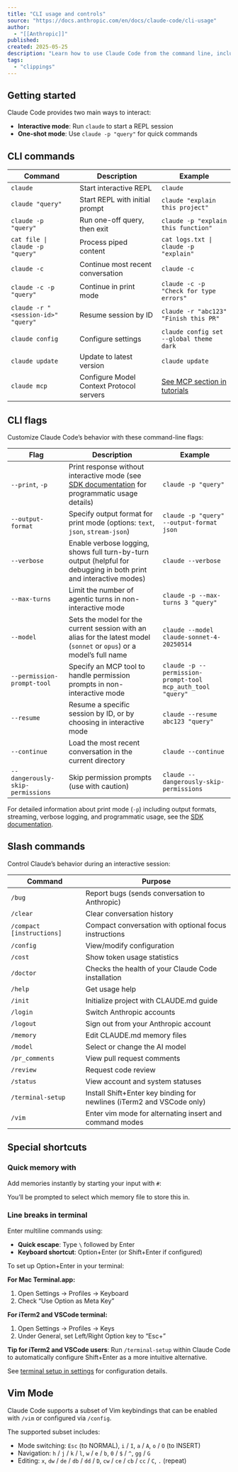 ```yaml
---
title: "CLI usage and controls"
source: "https://docs.anthropic.com/en/docs/claude-code/cli-usage"
author:
  - "[[Anthropic]]"
published:
created: 2025-05-25
description: "Learn how to use Claude Code from the command line, including CLI commands, flags, and slash commands."
tags:
  - "clippings"
---
```

## Getting started

Claude Code provides two main ways to interact:

- **Interactive mode**: Run `claude` to start a REPL session
- **One-shot mode**: Use `claude -p "query"` for quick commands

## CLI commands

| Command | Description | Example |
| --- | --- | --- |
| `claude` | Start interactive REPL | `claude` |
| `claude "query"` | Start REPL with initial prompt | `claude "explain this project"` |
| `claude -p "query"` | Run one-off query, then exit | `claude -p "explain this function"` |
| `cat file \| claude -p "query"` | Process piped content | `cat logs.txt \| claude -p "explain"` |
| `claude -c` | Continue most recent conversation | `claude -c` |
| `claude -c -p "query"` | Continue in print mode | `claude -c -p "Check for type errors"` |
| `claude -r "<session-id>" "query"` | Resume session by ID | `claude -r "abc123" "Finish this PR"` |
| `claude config` | Configure settings | `claude config set --global theme dark` |
| `claude update` | Update to latest version | `claude update` |
| `claude mcp` | Configure Model Context Protocol servers | [See MCP section in tutorials](https://docs.anthropic.com/en/docs/claude-code/tutorials#set-up-model-context-protocol-mcp) |

## CLI flags

Customize Claude Code’s behavior with these command-line flags:

| Flag | Description | Example |
| --- | --- | --- |
| `--print`, `-p` | Print response without interactive mode (see [SDK documentation](https://docs.anthropic.com/en/docs/claude-code/sdk) for programmatic usage details) | `claude -p "query"` |
| `--output-format` | Specify output format for print mode (options: `text`, `json`, `stream-json`) | `claude -p "query" --output-format json` |
| `--verbose` | Enable verbose logging, shows full turn-by-turn output (helpful for debugging in both print and interactive modes) | `claude --verbose` |
| `--max-turns` | Limit the number of agentic turns in non-interactive mode | `claude -p --max-turns 3 "query"` |
| `--model` | Sets the model for the current session with an alias for the latest model (`sonnet` or `opus`) or a model’s full name | `claude --model claude-sonnet-4-20250514` |
| `--permission-prompt-tool` | Specify an MCP tool to handle permission prompts in non-interactive mode | `claude -p --permission-prompt-tool mcp_auth_tool "query"` |
| `--resume` | Resume a specific session by ID, or by choosing in interactive mode | `claude --resume abc123 "query"` |
| `--continue` | Load the most recent conversation in the current directory | `claude --continue` |
| `--dangerously-skip-permissions` | Skip permission prompts (use with caution) | `claude --dangerously-skip-permissions` |

For detailed information about print mode (`-p`) including output formats, streaming, verbose logging, and programmatic usage, see the [SDK documentation](https://docs.anthropic.com/en/docs/claude-code/sdk).

## Slash commands

Control Claude’s behavior during an interactive session:

| Command | Purpose |
| --- | --- |
| `/bug` | Report bugs (sends conversation to Anthropic) |
| `/clear` | Clear conversation history |
| `/compact [instructions]` | Compact conversation with optional focus instructions |
| `/config` | View/modify configuration |
| `/cost` | Show token usage statistics |
| `/doctor` | Checks the health of your Claude Code installation |
| `/help` | Get usage help |
| `/init` | Initialize project with CLAUDE.md guide |
| `/login` | Switch Anthropic accounts |
| `/logout` | Sign out from your Anthropic account |
| `/memory` | Edit CLAUDE.md memory files |
| `/model` | Select or change the AI model |
| `/pr_comments` | View pull request comments |
| `/review` | Request code review |
| `/status` | View account and system statuses |
| `/terminal-setup` | Install Shift+Enter key binding for newlines (iTerm2 and VSCode only) |
| `/vim` | Enter vim mode for alternating insert and command modes |

## Special shortcuts

### Quick memory with #

Add memories instantly by starting your input with `#`:

You’ll be prompted to select which memory file to store this in.

### Line breaks in terminal

Enter multiline commands using:

- **Quick escape**: Type `\` followed by Enter
- **Keyboard shortcut**: Option+Enter (or Shift+Enter if configured)

To set up Option+Enter in your terminal:

**For Mac Terminal.app:**

1. Open Settings → Profiles → Keyboard
2. Check “Use Option as Meta Key”

**For iTerm2 and VSCode terminal:**

1. Open Settings → Profiles → Keys
2. Under General, set Left/Right Option key to “Esc+”

**Tip for iTerm2 and VSCode users**: Run `/terminal-setup` within Claude Code to automatically configure Shift+Enter as a more intuitive alternative.

See [terminal setup in settings](https://docs.anthropic.com/en/docs/claude-code/settings#line-breaks) for configuration details.

## Vim Mode

Claude Code supports a subset of Vim keybindings that can be enabled with `/vim` or configured via `/config`.

The supported subset includes:

- Mode switching: `Esc` (to NORMAL), `i` / `I`, `a` / `A`, `o` / `O` (to INSERT)
- Navigation: `h` / `j` / `k` / `l`, `w` / `e` / `b`, `0` / `$` / `^`, `gg` / `G`
- Editing: `x`, `dw` / `de` / `db` / `dd` / `D`, `cw` / `ce` / `cb` / `cc` / `C`, `.` (repeat)